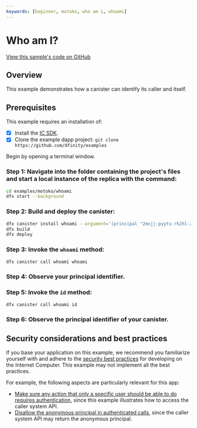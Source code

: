```yaml
---
keywords: [beginner, motoko, who am i, whoami]
---
```


# Who am I?

[View this sample's code on GitHub](https://github.com/dfinity/examples/tree/master/motoko/whoami)

## Overview

This example demonstrates how a canister can identify its caller and itself.

## Prerequisites

This example requires an installation of:

- [x] Install the [IC SDK](https://internetcomputer.org/docs/current/developer-docs/setup/install/index.mdx).
- [x] Clone the example dapp project: `git clone https://github.com/dfinity/examples`

Begin by opening a terminal window.

### Step 1: Navigate into the folder containing the project's files and start a local instance of the replica with the command:

```bash
cd examples/motoko/whoami
dfx start --background
```

### Step 2: Build and deploy the canister:

```bash
dfx canister install whoami --argument='(principal "2mxjj-pyyts-rk2hl-2xyka-avylz-dfama-pqui5-pwrhx-wtq2x-xl5lj-qqe")'
dfx build
dfx deploy
```

### Step 3: Invoke the `whoami` method:

```bash
dfx canister call whoami whoami
```

### Step 4: Observe your principal identifier.

### Step 5: Invoke the `id` method:

```bash
dfx canister call whoami id
```

### Step 6: Observe the principal identifier of your canister.


## Security considerations and best practices

If you base your application on this example, we recommend you familiarize yourself with and adhere to the [security best practices](https://internetcomputer.org/docs/current/references/security/) for developing on the Internet Computer. This example may not implement all the best practices.

For example, the following aspects are particularly relevant for this app:
* [Make sure any action that only a specific user should be able to do requires authentication](https://internetcomputer.org/docs/current/developer-docs/security/security-best-practices/overview), since this example illustrates how to access the caller system API.
* [Disallow the anonymous principal in authenticated calls](https://internetcomputer.org/docs/current/developer-docs/security/security-best-practices/overview), since the caller system API may return the anonymous principal.
